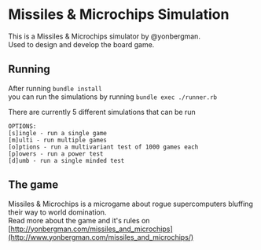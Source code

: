 # Missiles & Microchips Simulation

This is a Missiles & Microchips simulator by @yonbergman.  
Used to design and develop the board game.

## Running

After running `bundle install`  
you can run the simulations by running `bundle exec ./runner.rb`

There are currently 5 different simulations that can be run

```
OPTIONS:
[s]ingle - run a single game
[m]ulti - run multiple games
[o]ptions - run a multivariant test of 1000 games each
[p]owers - run a power test
[d]umb - run a single minded test
```

## The game

Missiles & Microchips is a microgame about rogue supercomputers bluffing their way to world domination.  
Read more about the game and it's rules on [http://yonbergman.com/missiles_and_microchips](http://www.yonbergman.com/missiles_and_microchips/)